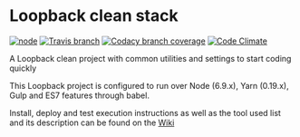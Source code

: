 # Loopback clean stack

[![node](https://img.shields.io/node/v/gh-badges.svg?style=flat-square)](6.9.x) [![Travis branch](https://img.shields.io/travis/rust-lang/rust/master.svg?style=flat-square)]() [![Codacy branch coverage](https://img.shields.io/codacy/coverage/c44df2d9c89a4809896914fd1a40bedd/master.svg?style=flat-square)]() [![Code Climate](https://img.shields.io/codeclimate/issues/github/me-and/mdf.svg?style=flat-square)]() 

A Loopback clean project with common utilities and settings to start coding quickly

This Loopback project is configured to run over Node (6.9.x), Yarn (0.19.x), Gulp and ES7 features through babel.

Install, deploy and test execution instructions as well as the tool used list and its description can be found on the [Wiki](https://github.com/garusis/looback-clean-stack/wiki) 
